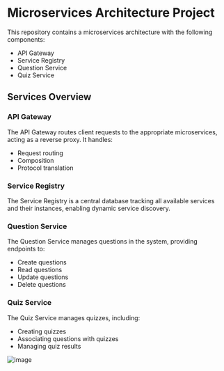 # Microservices Architecture Project

This repository contains a microservices architecture with the following components:

* API Gateway
* Service Registry
* Question Service
* Quiz Service

## Services Overview

### API Gateway

The API Gateway routes client requests to the appropriate microservices, acting as a reverse proxy. It handles:

- Request routing
- Composition
- Protocol translation

### Service Registry

The Service Registry is a central database tracking all available services and their instances, enabling dynamic service discovery.

### Question Service

The Question Service manages questions in the system, providing endpoints to:

- Create questions
- Read questions
- Update questions
- Delete questions

### Quiz Service

The Quiz Service manages quizzes, including:

- Creating quizzes
- Associating questions with quizzes
- Managing quiz results

![image](https://github.com/user-attachments/assets/3dab58e5-7974-4dd7-b52c-234e919f7cb4)
